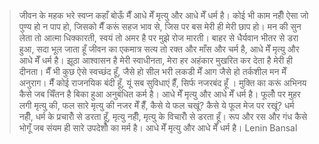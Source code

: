 > जीवन के महक भरे स्वप्न कहाँ बोऊँ मैँ 
> आधे मेँ मृत्यु और आधे मेँ धर्म है। 
> कोई भी काम नहीँ ऐसा जो 
> पुण्य हो न पाप हो, 
> जिसको मैँ करूं सहज भाव से, 
> जिस पर बस मेरी ही मेरी छाप हो। 
> मन की सुन लेता तो आत्मा धिक्कारती, 
> स्वयं तो अमर है पर मुझे रोज मारती। 
> बाहर से धैर्यवान भीतर से डरा हुआ, 
> सदा भूल जाता हूँ 
> जीवन का एकमात्र सत्य तो रक्त और माँस और चर्म है, 
> आधे मेँ मृत्यु और आधे मेँ धर्म है। 
> झूठा आश्वासन है मेरी स्वाधीनता, 
> मेरा हर अहंकार मुखरित कर देता है 
> मेरी ही दीनता। 
> मैँ भी कुछ ऐसे स्वच्छंद हूँ, 
> जैसे हो सील भरी लकडी मेँ आग 
> जैसे हो तर्कशील मन मेँ अनुराग। 
> मैँ कोई राजनयिक बंदी हूँ, 
> यूं सब सुविधाएं हैँ, 
> सिर्फ नजरबंद हूँ । 
> मुक्ति का करूं अभिनय कैसे 
> जब 
> चिँतन है बिका हुआ 
> अनुबंधित कर्म है। 
> आधे मेँ मृत्यु और आधे मेँ धर्म है। 
> फूलोँ पर मुहर लगी मृत्यु की, 
> फल सारे मृत्यु की नजर मेँ हैँ, 
> कैसे ये फल चखूं? 
> कैसे ये फूल मेज पर रखूं? 
> धर्म नहीँ, धर्म के प्रचारोँ से डरता हूँ, 
> मृत्यु नहीँ, मृत्यु के विचारोँ से डरता हूँ। 
> रूप और रस और गंध कैसे भोगूँ जब 
> संयम ही सारे उपदेशोँ का मर्म है। 
> आधे मेँ मृत्यु और आधे मेँ धर्म है। 
Lenin Bansal